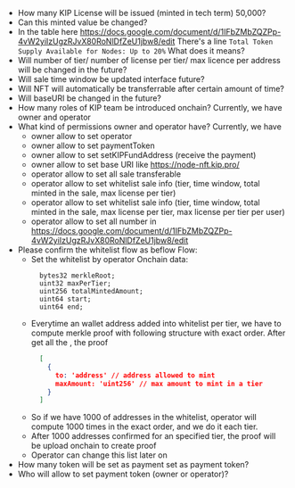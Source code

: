 - How many KIP License will be issued (minted in tech term) 50,000? 
- Can this minted value be changed?
- In the table here https://docs.google.com/document/d/1IFbZMbZQZPp-4vW2yiIzUgzRJvX80RoNlDfZeU1jbw8/edit
There's a line `Total Token Supply Available for Nodes: Up to 20%` What does it means?
- Will number of tier/ number of license per tier/ max licence per address will be changed in the future?
- Will sale time window be updated interface future?
- Will NFT will automatically be transferrable after certain amount of time?
- Will baseURI be changed in the future?
- How many roles of KIP team be introduced onchain?
    Currently, we have owner and operator
- What kind of permissions owner and operator have?
    Currently, we have 
    - owner allow to set operator
    - owner allow to set paymentToken
    - owner allow to set setKIPFundAddress (receive the payment)
    - owner allow to set base URI like https://node-nft.kip.pro/
    - operator allow to set all sale transferable
    - operator allow to set whitelist sale info (tier, time window, total minted in the sale, max license per tier)
    - operator allow to set whitelist sale info (tier, time window, total minted in the sale, max license per tier, max license per tier per user)
    - operator allow to set all number in https://docs.google.com/document/d/1IFbZMbZQZPp-4vW2yiIzUgzRJvX80RoNlDfZeU1jbw8/edit
- Please confirm the whitelist flow as beflow
    Flow:
    - Set the whitelist by operator
      Onchain data:
      ```
        bytes32 merkleRoot;
        uint32 maxPerTier;
        uint256 totalMintedAmount;
        uint64 start;
        uint64 end;
      ```
    - Everytime an wallet address added into whitelist per tier, we have to compute merkle proof with following structure with exact order. After get all the , the proof
      ```json
        [
          {
            to: 'address' // address allowed to mint
            maxAmount: 'uint256' // max amount to mint in a tier
          }
        ]
      ```
    - So if we have 1000 of addresses in the whitelist, operator will compute 1000 times in the exact order, and we do it each tier. 
    - After 1000 addresses confirmed for an specified tier, the proof will be upload onchain to create proof
    - Operator can change this list later on
- How many token will be set as payment set as payment token?
- Who will allow to set payment token (owner or operator)?
